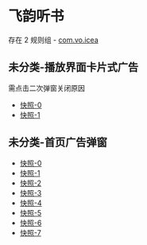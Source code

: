 # 飞韵听书

存在 2 规则组 - [com.vo.icea](/src/apps/com.vo.icea.ts)

## 未分类-播放界面卡片式广告

需点击二次弹窗关闭原因

- [快照-0](https://i.gkd.li/i/13510973)
- [快照-1](https://i.gkd.li/i/13510972)

## 未分类-首页广告弹窗

- [快照-0](https://i.gkd.li/i/13511052)
- [快照-1](https://i.gkd.li/i/13511645)
- [快照-2](https://i.gkd.li/i/13511059)
- [快照-3](https://i.gkd.li/i/13511065)
- [快照-4](https://i.gkd.li/i/13511708)
- [快照-5](https://i.gkd.li/i/13511052)
- [快照-6](https://i.gkd.li/i/13511765)
- [快照-7](https://i.gkd.li/i/13446063)
